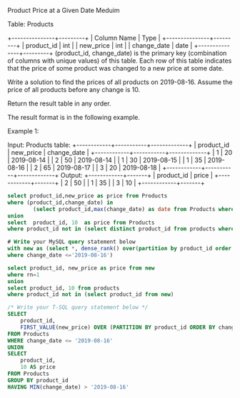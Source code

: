Product Price at a Given Date
Meduim 

Table: Products

+---------------+---------+
| Column Name   | Type    |
+---------------+---------+
| product_id    | int     |
| new_price     | int     |
| change_date   | date    |
+---------------+---------+
(product_id, change_date) is the primary key (combination of columns with unique values) of this table.
Each row of this table indicates that the price of some product was changed to a new price at some date.
 

Write a solution to find the prices of all products on 2019-08-16. Assume the price of all products before any change is 10.

Return the result table in any order.

The result format is in the following example.

 

Example 1:

Input: 
Products table:
+------------+-----------+-------------+
| product_id | new_price | change_date |
+------------+-----------+-------------+
| 1          | 20        | 2019-08-14  |
| 2          | 50        | 2019-08-14  |
| 1          | 30        | 2019-08-15  |
| 1          | 35        | 2019-08-16  |
| 2          | 65        | 2019-08-17  |
| 3          | 20        | 2019-08-18  |
+------------+-----------+-------------+
Output: 
+------------+-------+
| product_id | price |
+------------+-------+
| 2          | 50    |
| 1          | 35    |
| 3          | 10    |
+------------+-------+

```sql
select product_id,new_price as price from Products
where (product_id,change_date) in 
        (select product_id,max(change_date) as date from Products where change_date<='2019-08-16' group by product_id)
union 
select  product_id, 10  as price from Products
where product_id not in (select distinct product_id from products where change_date <='2019-08-16')
```

```sql
# Write your MySQL query statement below
with new as (select *, dense_rank() over(partition by product_id order by change_date desc) as rn from products
where change_date <='2019-08-16')

select product_id, new_price as price from new
where rn=1
union
select product_id, 10 from products
where product_id not in (select product_id from new)
```

```sql
/* Write your T-SQL query statement below */
SELECT
    product_id,
    FIRST_VALUE(new_price) OVER (PARTITION BY product_id ORDER BY change_date DESC) AS price
FROM Products
WHERE change_date <= '2019-08-16'
UNION
SELECT
    product_id,
    10 AS price
FROM Products
GROUP BY product_id
HAVING MIN(change_date) > '2019-08-16'

```